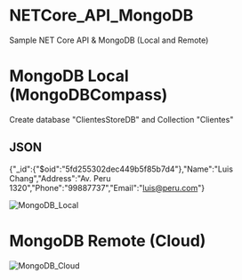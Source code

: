 # NETCore_API_MongoDB

Sample NET Core API & MongoDB (Local and Remote)


# MongoDB Local (MongoDBCompass)

Create database "ClientesStoreDB" and Collection "Clientes"

JSON
-----
{"_id":{"$oid":"5fd255302dec449b5f85b7d4"},"Name":"Luis Chang","Address":"Av. Peru 1320","Phone":"99887737","Email":"luis@peru.com"}

![MongoDB_Local](https://user-images.githubusercontent.com/29695319/101828215-3e3a1f00-3aff-11eb-81af-91673455e47e.png)

# MongoDB Remote (Cloud)

![MongoDB_Cloud](https://user-images.githubusercontent.com/29695319/101828229-42663c80-3aff-11eb-8823-9cf59c289164.png)


